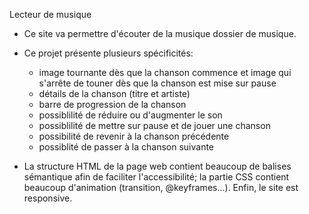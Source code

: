 Lecteur de musique

- Ce site va permettre d'écouter de la musique dossier de musique.

- Ce projet présente plusieurs spécificités:

  - image tournante dès que la chanson commence et image qui s'arrête de touner dès que la chanson est mise sur pause
  - détails de la chanson (titre et artiste)
  - barre de progression de la chanson
  - possiblilité de réduire ou d'augmenter le son
  - possiblilité de mettre sur pause et de jouer une chanson
  - possibilité de revenir à la chanson précédente
  - possiblité de passer à la chanson suivante

- La structure HTML de la page web contient beaucoup de balises sémantique afin de faciliter l'accessibilité; la partie CSS contient beaucoup d'animation (transition, @keyframes...). Enfin, le site est responsive.
